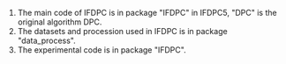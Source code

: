 1. The main code of IFDPC is in package "IFDPC" in IFDPC5, "DPC" is the original algorithm DPC.
2. The datasets and procession used in IFDPC is in package "data_process".
3. The experimental code is in package "IFDPC".
